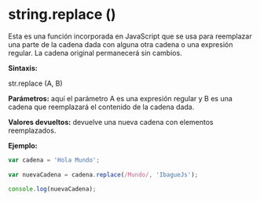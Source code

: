 # string.replace ()

Esta es una función incorporada en JavaScript que se usa para reemplazar una parte de la cadena dada con alguna otra cadena o una expresión regular. La cadena original permanecerá sin cambios.

**Sintaxis:**

str.replace (A, B)

**Parámetros:** aquí el parámetro A es una expresión regular y B es una cadena que reemplazará el contenido de la cadena dada.

**Valores devueltos:** devuelve una nueva cadena con elementos reemplazados.

**Ejemplo:**

```js
var cadena = 'Hola Mundo'; 
  
var nuevaCadena = cadena.replace(/Mundo/, 'IbagueJs'); 
  
console.log(nuevaCadena); 
  
```